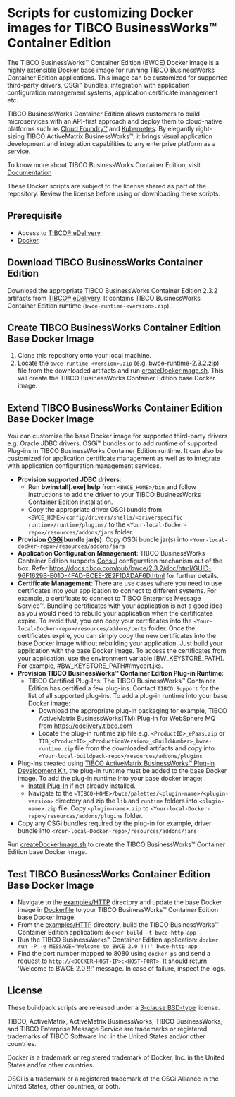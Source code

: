# Scripts for customizing Docker images for TIBCO BusinessWorks™ Container Edition 
The TIBCO BusinessWorks™ Container Edition (BWCE) Docker image is a highly extensible Docker base image for running TIBCO BusinessWorks Container Edition applications. This image can be customized for supported third-party drivers, OSGi™ bundles, integration with application configuration management systems, application certificate management etc.

TIBCO BusinessWorks Container Edition allows customers to build microservices with an API-first approach and deploy them to cloud-native platforms such as [Cloud Foundry™](http://pivotal.io/platform) and [Kubernetes](http://kubernetes.io/). By elegantly right-sizing TIBCO ActiveMatrix BusinessWorks™, it brings visual application development and integration capabilities to any enterprise platform as a service.

To know more about TIBCO BusinessWorks Container Edition, visit [Documentation](https://docs.tibco.com/products/tibco-businessworks-container-edition-2-0-0)

These Docker scripts are subject to the license shared as part of the repository. Review the license before using or downloading these scripts.

## Prerequisite
  * Access to [TIBCO® eDelivery](https://edelivery.tibco.com)
  * [Docker](https://docs.docker.com/engine/installation/)
    
## Download TIBCO BusinessWorks Container Edition
Download the appropriate TIBCO BusinessWorks Container Edition 2.3.2 artifacts from [TIBCO® eDelivery](https://edelivery.tibco.com/storefront/eval/tibco-businessworks-container-edition/prod11654.html). It contains TIBCO BusinessWorks Container Edition runtime (`bwce-runtime-<version>.zip`).
     
## Create TIBCO BusinessWorks Container Edition Base Docker Image
   1. Clone this repository onto your local machine.
   2. Locate the `bwce-runtime-<version>.zip` (e.g. bwce-runtime-2.3.2.zip) file from the downloaded artifacts and run [createDockerImage.sh](createDockerImage.sh). This will create the TIBCO BusinessWorks Container Edition base Docker image.

## Extend TIBCO BusinessWorks Container Edition Base Docker Image
You can customize the base Docker image for supported third-party drivers e.g. Oracle JDBC drivers, OSGi™ bundles or to add runtime of supported Plug-ins in TIBCO BusinessWorks Container Edition runtime. It can also be customized for application certificate management as well as to integrate with application configuration management services.
* **Provision supported JDBC drivers**:
     * Run **bwinstall[.exe] help** from `<BWCE_HOME>/bin` and follow instructions to add the driver to your TIBCO BusinessWorks Container Edition installation.
     * Copy the appropriate driver OSGi bundle from `<BWCE_HOME>/config/drivers/shells/<driverspecific runtime>/runtime/plugins/` to the `<Your-local-Docker-repo>/resources/addons/jars` folder. 
* **Provision [OSGi](https://www.osgi.org) bundle jar(s)**: Copy OSGi bundle jar(s) into `<Your-local-docker-repo>/resources/addons/jars`
* **Application Configuration Management**: TIBCO BusinessWorks Container Edition supports [Consul](https://www.consul.io/) configuration mechanism out of the box. Refer https://docs.tibco.com/pub/bwce/2.3.2/doc/html/GUID-96F1629B-E01D-4FAD-BCEE-2E2F1DADAF6D.html for further details.
* **Certificate Management**: There are use cases where you need to use certificates into your application to connect to different systems. For example, a certificate to connect to TIBCO Enterprise Message Service™. Bundling certificates with your application is not a good idea as you would need to rebuild your application when the certificates expire. To avoid that, you can copy your certificates into the `<Your-local-Docker-repo>/resources/addons/certs` folder. Once the certificates expire, you can simply copy the new certificates into the base Docker image without rebuilding your application. Just build your application with the base Docker image. To access the certificates from your application, use the environment variable [BW_KEYSTORE_PATH]. For example, #BW_KEYSTORE_PATH#/mycert.jks.
*  **Provision TIBCO BusinessWorks™ Container Edition Plug-in Runtime**: 
   * TIBCO Certified Plug-Ins: The TIBCO BusinessWorks™ Container Edition has certified a few plug-ins. Contact `TIBCO Support` for the list of all supported plug-ins. To add a plug-in runtime into your base Docker image:
     * Download the appropriate plug-in packaging for example, TIBCO ActiveMatrix BusinessWorks(TM) Plug-in for WebSphere MQ from https://edelivery.tibco.com
     * Locate the plug-in runtime zip file e.g. `<ProductID>_ePaas.zip` or `TIB_<ProductID>_<ProductionVersion>_<BuildNumber>_bwce-runtime.zip` file from the downloaded artifacts and copy into `<Your-local-buildpack-repo>/resources/addons/plugins`
  * Plug-ins created using [TIBCO ActiveMatrix BusinessWorks™ Plug-in Development Kit](https://docs.tibco.com/products/tibco-activematrix-businessworks-plug-in-development-kit-6-1-1), the plug-in runtime must be added to the base Docker image. To add the plug-in runtime into your base docker image:
    * [Install Plug-In](https://docs.tibco.com/pub/bwpdk/6.1.1/doc/html/GUID-0FB70A84-DBF6-4EE6-A6C8-28AC5E4FF1FF.html) if not already installed.
    * Navigate to the `<TIBCO-HOME>/bwce/palettes/<plugin-name>/<plugin-version>` directory and  zip the `lib` and `runtime` folders into `<plugin-name>.zip` file. Copy `<plugin-name>.zip` to `<Your-local-Docker-repo>/resources/addons/plugins` folder.
  * Copy any OSGi bundles required by the plug-in for example, driver bundle into `<Your-local-Docker-repo>/resources/addons/jars`

Run [createDockerImage.sh](createBuildpack.sh) to create the TIBCO BusinessWorks™ Container Edition base Docker image.
     
## Test TIBCO BusinessWorks Container Edition Base Docker Image
  * Navigate to the [examples/HTTP](/examples/HTTP) directory and update the base Docker image in [Dockerfile](/examples/HTTP/Dockerfile) to your TIBCO BusinessWorks™ Container Edition base Docker image.
  * From the [examples/HTTP](/examples/HTTP) directory, build the TIBCO BusinessWorks™ Container Edition application: `docker build -t bwce-http-app .`
  * Run the TIBCO BusinessWorks™ Container Edition application: `docker run -P -e MESSAGE='Welcome to BWCE 2.0 !!!' bwce-http-app`
  * Find the port number mapped to 8080 using `docker ps` and send a request to `http://<DOCKER-HOST-IP>:<HOST-PORT>`. It should return 'Welcome to BWCE 2.0 !!!' message. In case of failure, inspect the logs.

## License
These buildpack scripts are released under a [3-clause BSD-type](License.md) license.

TIBCO, ActiveMatrix, ActiveMatrix BusinessWorks, TIBCO BusinessWorks, and TIBCO Enterprise Message Service are trademarks or registered trademarks of TIBCO Software Inc. in the United States and/or other countries.

Docker is a trademark or registered trademark of Docker, Inc. in the United States and/or other countries. 

OSGi is a trademark or a registered trademark of the OSGi Alliance in the United States, other countries, or both.
     
